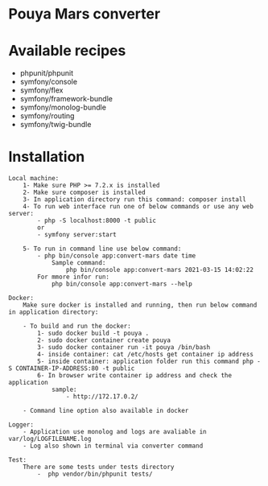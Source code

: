 # Pouya Mars converter

# Available recipes
 * phpunit/phpunit 
 * symfony/console 
 * symfony/flex 
 * symfony/framework-bundle 
 * symfony/monolog-bundle 
 * symfony/routing 
 * symfony/twig-bundle 


# Installation

    Local machine:
        1- Make sure PHP >= 7.2.x is installed
        2- Make sure composer is installed
        3- In application directory run this command: composer install
        4- To run web interface run one of below commands or use any web server:
            - php -S localhost:8000 -t public
            or 
            - symfony server:start

        5- To run in command line use below command:
            - php bin/console app:convert-mars date time 
                Sample command: 
                    php bin/console app:convert-mars 2021-03-15 14:02:22
            For mmore infor run:  
                php bin/console app:convert-mars --help
    
    Docker:
        Make sure docker is installed and running, then run below command in application directory:

        - To build and run the docker:
            1- sudo docker build -t pouya .
            2- sudo docker container create pouya
            3- sudo docker container run -it pouya /bin/bash
            4- inside container: cat /etc/hosts get container ip address
            5- inside container: application folder run this command php -S CONTAINER-IP-ADDRESS:80 -t public
            6- In browser write container ip address and check the application 
                sample:
                    - http://172.17.0.2/
        
        - Command line option also available in docker     

    Logger:
        - Application use monolog and logs are avaliable in var/log/LOGFILENAME.log
        - Log also shown in terminal via converter command

    Test:
        There are some tests under tests directory
            -  php vendor/bin/phpunit tests/